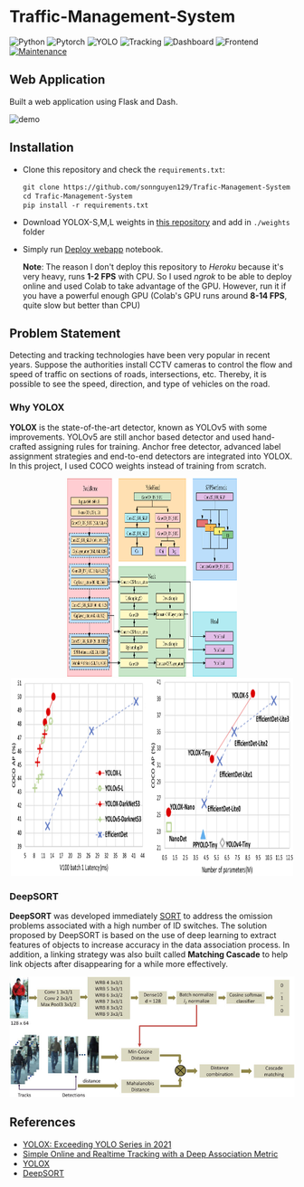 # Traffic-Management-System

![Python](https://img.shields.io/badge/Python-3.8.10-green.svg)
![Pytorch](https://img.shields.io/badge/Pytorch-1.12.0+cu102-red.svg)
![YOLO](https://img.shields.io/badge/Model-YOLOX-yellow.svg)
![Tracking](https://img.shields.io/badge/Tracking-DeepSORT-blueviolet.svg)
![Dashboard](https://img.shields.io/badge/Dashboard-Plotly-important.svg)
![Frontend](https://img.shields.io/badge/Framework-Flask-ff69b4.svg)
[![Maintenance](https://img.shields.io/badge/Maintained%3F-yes-blue.svg)]((https://github.com/sonnguyen129/Trafic-Management-System/graphs/commit-activity))

## Web Application
Built a web application using Flask and Dash.

![demo](./assets/webapp-demo.gif)

## Installation

* Clone this repository and check the ```requirements.txt```:
    ```shell
    git clone https://github.com/sonnguyen129/Trafic-Management-System
    cd Trafic-Management-System
    pip install -r requirements.txt
    ```

* Download YOLOX-S,M,L weights in [this repository](https://github.com/Megvii-BaseDetection/YOLOX) and add in ```./weights``` folder

* Simply run [Deploy webapp](./Deploy_webapp.ipynb) notebook.

    **Note**: The reason I don't deploy this repository to *Heroku* because it's very heavy, runs **1-2 FPS** with CPU. So I used *ngrok* to be able to deploy online and used Colab to take advantage of the GPU. However, run it if you have a powerful enough GPU (Colab's GPU runs around **8-14 FPS**, quite slow but better than CPU)


## Problem Statement
Detecting and tracking technologies have been very popular in recent years. Suppose the authorities install CCTV cameras to control the flow and speed of traffic on sections of roads, intersections, etc. Thereby, it is possible to see the speed, direction, and type of vehicles on the road.

### Why YOLOX

**YOLOX** is the state-of-the-art detector, known as YOLOv5 with some improvements. YOLOv5 are still anchor based detector and used hand-crafted assigning rules for training. Anchor free detector, advanced label assignment strategies and end-to-end detectors are integrated into YOLOX. In this project, I used COCO weights instead of training from scratch. 

<p align='center'>
    <img src='assets/yolox.png' width = '300' height = '350'/> 
    <img src='assets/git_fig.png' width = '500 'height = '350'/> 
</p>

### DeepSORT

**DeepSORT** was developed immediately [SORT](https://arxiv.org/pdf/1602.00763.pdf) to address the omission problems associated with a high number of ID switches. The solution proposed by DeepSORT is based on the use of deep learning to extract features of objects to increase accuracy in the data association process. In addition, a linking strategy was also built called **Matching Cascade** to help link objects after disappearing for a while more effectively.

![image](./assets/deep-sort.png)




## References
* [YOLOX: Exceeding YOLO Series in 2021](https://arxiv.org/pdf/2107.08430.pdf)
* [Simple Online and Realtime Tracking with a Deep Association Metric](https://arxiv.org/pdf/1703.07402.pdf)
* [YOLOX](https://github.com/Megvii-BaseDetection/YOLOX)
* [DeepSORT](https://github.com/ZQPei/deep_sort_pytorch)